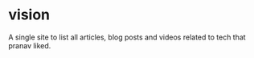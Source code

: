# vision
A single site to list all articles, blog posts and videos related to tech that pranav liked.
